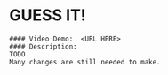 # GUESS IT!
    #### Video Demo:  <URL HERE>
    #### Description:
    TODO
    Many changes are still needed to make.
